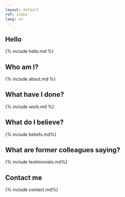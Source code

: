 ```yaml
---
layout: default
ref: index
lang: en
---
```


<section class="hello" markdown="1">

## Hello

{% include hello.md %}

</section>

<section class="about" markdown="1">

## Who am I?

{% include about.md %}

</section>

<section class="work" markdown="1">

## What have I done?

{% include work.md %}

</section>

<section class="beliefs" markdown="1">

## What do I believe?

{% include beliefs.md%}

</section>

<section class="testimonials" markdown="1">
<a name="testimonials">

## What are former colleagues saying?

{% include testimonials.md%}

</section>

<section class="contact" markdown="1">
<a name="contact">

## Contact me

{% include contact.md%}

</section>
